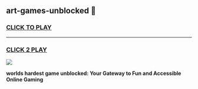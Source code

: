 
## art-games-unblocked 👋
<h3>
<a href="https://premium.freeplayer.one?title=art-games-unblocked&ref=14F">CLICK TO PLAY</a></h3>
<hr>

<h3>
<a href="https://premium.freeplayer.one?title=art-games-unblocked&ref=14F">CLICK 2 PLAY</a>
  
</h3>

<a href="https://premium.freeplayer.one?title=art-games-unblocked&ref=12F/"><img src="https://clearcache.store/games.png"></a>


**worlds hardest game unblocked: Your Gateway to Fun and Accessible Online Gaming**
